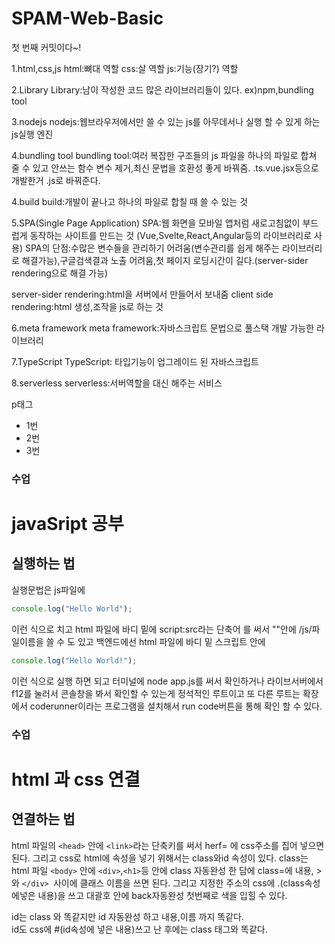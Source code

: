 # SPAM-Web-Basic

첫 번째 커밋이다~!

1.html,css,js
html:뼈대 역할
css:살 역할
js:기능(장기?) 역할

2.Library
Library:남이 작성한 코드
많은 라이브러리들이 있다. ex)npm,bundling tool

3.nodejs
nodejs:웹브라우저에서만 쓸 수 있는 js를 아무데서나 실행 할 수 있게 하는 js실행 엔진

4.bundling tool
bundling tool:여러 복잡한 구조들의 js 파일을 하나의 파일로 합쳐 줄 수 있고 안쓰는 함수 변수 제거,최신 문법을 호환성 좋게 바꿔줌. .ts.vue.jsx등으로 개발한거 .js로 바꿔준다.

4.build
build:개발이 끝나고 하나의 파일로 합칠 때 쓸 수 있는 것

5.SPA(Single Page Application)
SPA:웹 화면을 모바일 앱처럼 새로고침없이 부드럽게 동작하는 사이트를 만드는 것 (Vue,Svelte,React,Angular등의 라이브러리로 사용)
SPA의 단점:수많은 변수들을 관리하기 어려움(변수관리를 쉽게 해주는 라이브러리로 해결가능),구글검색결과 노출 어려움,첫 페이지 로딩시간이 길다.(server-sider rendering으로 해결 가능)

server-sider rendering:html을 서버에서 만들어서 보내줌
client side rendering:html 생성,조작을 js로 하는 것

6.meta framework
meta framework:자바스크립트 문법으로 풀스택 개발 가능한 라이브러리

7.TypeScript
TypeScript: 타입기능이 업그레이드 된 자바스크립트

8.serverless
serverless:서버역할을 대신 해주는 서비스

p태그

- 1번
- 2번
- 3번

### 수업

# javaSript 공부

## 실행하는 법

실행문법은 js파일에

```javascript
console.log("Hello World");
```

이런 식으로 치고
html 파일에 바디 밑에 script:src라는 단축어 를 써서 ""안에 /js/파일이름을 쓸 수 도 있고 백엔드에선 html 파일에 바디 밑 스크립트 안에

```javascript
console.log("Hello World!");
```

이런 식으로 실행 하면 되고
터미널에 node app.js를 써서 확인하거나 라이브서버에서 f12를 눌러서
콘솔창을 봐서 확인할 수 있는게 정석적인 루트이고 또 다른 루트는 확장에서 coderunner이라는 프로그램을 설치해서 run code버튼을 통해 확인 할 수 있다.

### 수업

# html 과 css 연결

## 연결하는 법

html 파일의 `<head>` 안에 `<link>`라는 단축키를 써서 herf= 에 css주소를 집어 넣으면 된다.
그리고 css로 html에 속성을 넣기 위해서는 class와id 속성이 있다.
class는 html 파일 `<body>` 안에 `<div>`,`<h1>`등 안에 class 자동완성 한 담에 class=에 내용, >와 `</div> `사이에 클래스 이름을 쓰면
된다.
그리고 지정한 주소의 css에 .(class속성에넣은 내용)을 쓰고 대괄호 안에 back자동완성 첫번째로 색을 입힐 수 있다.

id는 class 와 똑같지만 id 자동완성 하고 내용,이름 까지 똑같다.  
id도 css에 #(id속성에 넣은 내용)쓰고 난 후에는 class 태그와 똑같다.
